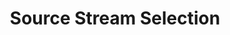 ---
content-type: "stitch-js-function"
key: "source-stream-selection-function"
order: 4


title: "Source Stream Selection"
definition: "selectStreamsForSource(options)"
description: "{{ js.select-streams.description }}"


options:
  - name: "id"
    required: true
    description: "The unique identifier for the source."

  - name: "ephemeral_token"
    required: false
    description: "{{ connect.common.attributes.ephemeral-token-js | flatify }}"

  - name: "default_streams"
    required: false
    description: |
      "{{ connect.common.attributes.default-streams | flatify }}"


examples:
  - title: ""
    description: "Selecting streams for a source."
    code: |
      Stitch.selectStreamsForSource({
          "id": 123,
          "default_streams": {
              "campaigns": true,
              "companies": true
          },
          "ephemeral_token": "<EPHEMERAL_TOKEN>"
      }).then((result) => {
          console.log(`Integration created, type=${result.type}, id=${result.id}`);
      }).catch((error) => {
          console.log("Integration not created.", error);
      });
---